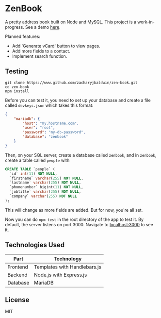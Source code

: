 # ZenBook
A pretty address book built on Node and MySQL.
This project is a work-in-progress. See a demo [here](https://zen-book.herokuapp.com).

Planned features:
* Add 'Generate vCard' button to view pages.
* Add more fields to a contact.
* Implement search function.

## Testing
```
git clone https://www.github.com/zacharyjbaldwin/zen-book.git
cd zen-book
npm install
```
Before you can test it, you need to set up your database and create a file called `devkeys.json` which takes this format:

```json
{
    "mariadb": {
        "host": "my.hostname.com",
        "user": "root",
        "password": "my-db-password",
        "database": "zenbook"
    }
}
```
Then, on your SQL server, create a database called `zenbook`, and in `zenbook`, create a table called `people` with 

```sql
CREATE TABLE `people` (
  `id` int(11) NOT NULL,
  `firstname` varchar(255) NOT NULL,
  `lastname` varchar(255) NOT NULL,
  `phonenumber` bigint(11) NOT NULL,
  `jobtitle` varchar(255) NOT NULL,
  `company` varchar(255) NOT NULL
);
```
This will change as more fields are added. But for now, you're all set.

Now you can do `npm test` in the root directory of the app to test it. By default, the server listens on port 3000. Navigate to [localhost:3000](localhost:3000) to see it.

## Technologies Used

Part | Technology
--- | ---
Frontend | Templates with Handlebars.js
Backend | Node.js with Express.js
Database | MariaDB


## License
MIT


